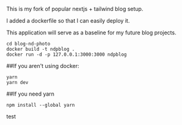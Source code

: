 This is my fork of popular nextjs + tailwind blog setup. 

I added a dockerfile so that I can easily deploy it. 

This application will serve as a baseline for my future blog projects.

```
cd blog-nd-photo
docker build -t ndpblog .
docker run -d -p 127.0.0.1:3000:3000 ndpblog
```



##If you aren't using docker:
```
yarn
yarn dev
```

##If you need yarn
```
npm install --global yarn
```
test
